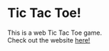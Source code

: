 # Tic Tac Toe!
This is a web Tic Tac Toe game.<br>
Check out the website [here!](https://seancagin.github.io/tic-tac-toe)
